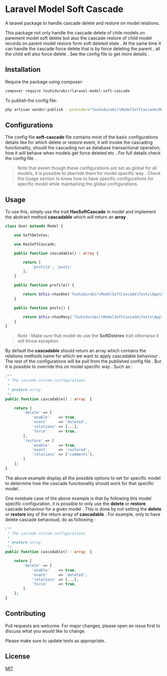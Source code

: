 # Laravel Model Soft Cascade

A laravel package to handle cascade delete and restore on model relations.

This package not only handle the cascade delete of chile models on parement model soft delete but also the cascade restore of child model records on parent model restore form soft deleted state . At the same time it can handle the cascade force delete that is by force deleting the parent , all the child will also force delete . See the config file to get more details . 

## Installation

Require the package using composer:

```bash
composer require touhidurabir/laravel-model-soft-cascade
```

To publish the config file:
```bash
php artisan vendor:publish --provider="Touhidurabir\ModelSoftCascade\ModelSoftCascadeServiceProvider" --tag=config
```

## Configurations

The config file **soft-cascade** file contains most of the basic configurations details like for which delete or restore event, it will invoke the cascading functionality, should the cascading run as database transactional operation, how it will behave when models get force deleted etc . For full details check the config file .

> Note that eveen though these configurations are set as global for all models, it is possible to oberride them for model specific way . Check the Usage section to know how to have specific configurations for specific model while maintaining the global configurations.

## Usage

To use this, simply use the trait **HasSoftCascade** in model and implement the abstract method **cascadable** which will return an **array** . 

```php
class User extends Model {

    use SoftDeletes;

    use HasSoftCascade;

    public function cascadable() : array {

        return [
            'profile', 'posts'
        ];
    }

    public function profile() {

        return $this->hasOne('Touhidurabir\ModelSoftCascade\Tests\App\Profile');
    }

    public function posts() {

        return $this->hasMany('Touhidurabir\ModelSoftCascade\Tests\App\Post');
    }
}
```

> Note : Make sure that model do use the **SoftDeletes** trait otherwise it will throw exception . 

By default the **cascadable** should return an array which contains the relations methods name for which we want to apply cascadable behaviour . The rest of the configurations will be pull from the published config file . But it is possible to override this on model specific way . Such as : 

```php
/**
 * The cascade custom configurations
 *
 * @return array
 */
public function cascadable() : array  {

    return [
        'delete' => [
            'enable'    => true,
            'event'     => 'deleted',
            'relations' => [...],
            'force'     => true,
        ],
        'restore' => [
            'enable'    => true,
            'event'     => 'restored',
            'relations' => ['comments'],
        ]
    ];
}
```

The above example display all the possible options to set for specific model to determine how the cascade functionality should work for that specific model . 

One notebale case of the above example is that by following this model specific configuration, it is possible to only use the **delete** or **restore** cascade behaviour for a given model . This is done by not setting the **delete** or **restore** key of the return array of **cascadable** . For example, only to have delete cascade behavioud, do as following : 

```php
/**
 * The cascade custom configurations
 *
 * @return array
 */
public function cascadable() : array  {

    return [
        'delete' => [
            'enable'    => true,
            'event'     => 'deleted',
            'relations' => [...],
            'force'     => true,
        ]
    ];
}
```

## Contributing
Pull requests are welcome. For major changes, please open an issue first to discuss what you would like to change.

Please make sure to update tests as appropriate.

## License
[MIT](./LICENSE.md)
